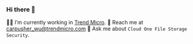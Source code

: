 ### Hi there 👋

:man_technologist: I’m currently working in [Trend Micro](https://github.com/trendmicro).
:e-mail: Reach me at carpusher_wu@trendmicro.com
:speech_balloon: Ask me about `Cloud One File Storage Security`.

<!--
**carpusherw/carpusherw** is a ✨ _special_ ✨ repository because its `README.md` (this file) appears on your GitHub profile.

Here are some ideas to get you started:

- 🔭 I’m currently working on ...
- 🌱 I’m currently learning ...
- 👯 I’m looking to collaborate on ...
- 🤔 I’m looking for help with ...
- 💬 Ask me about ...
- 📫 How to reach me: ...
- 😄 Pronouns: ...
- ⚡ Fun fact: ...
-->
